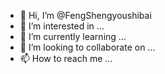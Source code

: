 - 👋 Hi, I’m @FengShengyoushibai
- 👀 I’m interested in ...
- 🌱 I’m currently learning ...
- 💞️ I’m looking to collaborate on ...
- 📫 How to reach me ...

<!---
FengShengyoushibai/FengShengyoushibai is a ✨ special ✨ repository because its `README.md` (this file) appears on your GitHub profile.
You can click the Preview link to take a look at your changes.
--->
